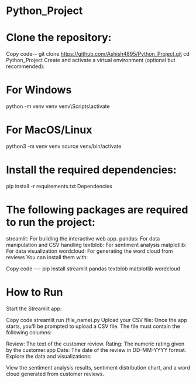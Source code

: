 # Python_Project

# Clone the repository:

Copy code--
git clone https://github.com/Ashish4895/Python_Project.git
cd Python_Project
Create and activate a virtual environment (optional but recommended):


# For Windows
python -m venv venv
venv\Scripts\activate

# For MacOS/Linux
python3 -m venv venv
source venv/bin/activate

# Install the required dependencies:

pip install -r requirements.txt
Dependencies

# The following packages are required to run the project:
streamlit: For building the interactive web app.
  pandas: For data manipulation and CSV handling
  textblob: For sentiment analysis
  matplotlib: For data visualization
  wordcloud: For generating the word cloud from reviews
  You can install them with:


Copy code ---
pip install streamlit pandas textblob matplotlib wordcloud

# How to Run

Start the Streamlit app:

Copy code
streamlit run (file_name).py
Upload your CSV file: Once the app starts, you'll be prompted to upload a CSV file. The file must contain the following columns:

Review: The text of the customer review.
Rating: The numeric rating given by the customer.app
Date: The date of the review in DD-MM-YYYY format.
Explore the data and visualizations:

View the sentiment analysis results, sentiment distribution chart, and a word cloud generated from customer reviews.
